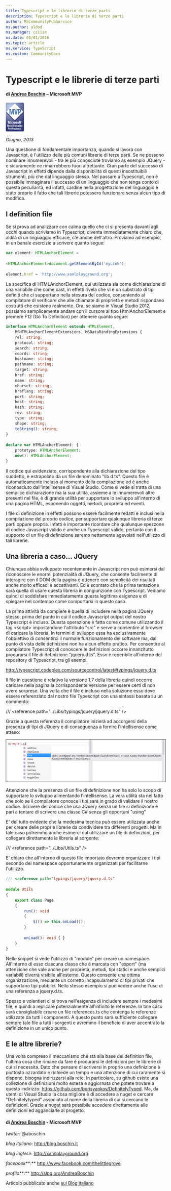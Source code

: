 ```yaml
---
title: Typescript e le librerie di terze parti
description: Typescript e le librerie di terze parti
author: MSCommunityPubService
ms.author: aldod
ms.manager: csiism
ms.date: 08/01/2016
ms.topic: article
ms.service: TypeScript
ms.custom: CommunityDocs
---
```


# Typescript e le librerie di terze parti


#### di [Andrea Boschin](http://mvp.microsoft.com/en-us/mvp/Andrea%20Boschin-4000289) – Microsoft MVP

![](./img/MVPLogo.png)

*Giugno, 2013*

Una questione di fondamentale importanza, quando si lavora con
Javascript, è l'utilizzo delle più comuni librerie di terze parti. Se ne
possono nominare innumerevoli - tra le più conosciute troviamo as
esempio JQuery - e sicuramente ne rimarrebbero fuori altrettante. Gran
parte del successo di Javascript in effetti dipende dalla disponibilità
di questi insostituibili strumenti, più che dal linguaggio stesso. Nel
passare a Typescript, non è possibile immaginare il successo di un
linguaggio che non tenga conto di questa peculiarità, ed infatti,
cardine nella progettazione del linguaggio è stato proprio il fatto che
tali librerie potessero funzionare senza alcun tipo di modifica.

I definition file
-----------------

Se si prova ad analizzare con calma quello che ci si presenta davanti
agli occhi quando scriviamo in Typescript, diventa immediatamente chiaro
che, aldilà di un linguaggio efficace, c'è anche dell'altro. Proviamo ad
esempio, in un banale esercizio a scrivere quanto segue:

```typescript
var element: HTMLAnchorElement =

<HTMLAnchorElement>document.getElementById('myLink');

element.href = 'http://www.xamlplayground.org';
```

La specifica di HTMLAnchorElement, qui utilizzata sia come dichiarazione
di una variabile che come cast, in effetti rivela che vi è un substrato
di tipi definiti che ci supportano nella stesura del codice, consentendo
al compilatore di verificare che alle chiamate di proprietà e metodi
rispondano costrutti che esistono realmente. Ora, se siamo in Visual
Studio 2012, possiamo semplicemente andare con il cursore al tipo
HtmlAnchorElement e premere F12 (Go To Definition) per ottenere quanto
segue:

```typescript
interface HTMLAnchorElement extends HTMLElement,
    MSHTMLAnchorElementExtensions, MSDataBindingExtensions {
    rel: string;
    protocol: string;
    search: string;
    coords: string;
    hostname: string;
    pathname: string;
    target: string;
    href: string;
    name: string;
    charset: string;
    hreflang: string;
    port: string;
    host: string;
    hash: string;
    rev: string;
    type: string;
    shape: string;
    toString(): string;
}

declare var HTMLAnchorElement: {
    prototype: HTMLAnchorElement;
    new(): HTMLAnchorElement;
}
```

Il codice qui evidenziato, corrispondente alla dichiarazione del tipo
suddetto, è estrapolato da un file denominato "lib.d.ts". Questo file è
automaticamente incluso al momento della compilazione ed è anche
riconosciuto dall'intellisense di Visual Studio. Come si vede si tratta
di una semplice dichiarazione ma la sua utilità, assieme a le
innumerevoli altre presenti nel file, è di grande utilità per supportare
lo sviluppo all'interno di una pagina HTML, esponendo oggetti, metodi,
proprietà ed eventi.

I file di definizione in effetti possono essere facilmente redatti e
inclusi nella compilazione del proprio codice, per supportare qualunque
libreria di terze parti oppure propria. Infatti è importante ricordare
che qualunque spezzone di codice Javascript valido è anche un Typescript
valido, pertanto con il supporto di un file di definizione saremo
nettamente agevolati nell'utilizzo di tali librerie.

Una libreria a caso... JQuery
-----------------------------

Chiunque abbia sviluppato recentemente in Javascript non può esimersi
dal riconoscere le enormi potenzialità di JQuery, che consente
facilmente di interagire con il DOM della pagina e ottenere con
semplicità dei risultati anche molto efficaci e accattivanti. Ed è
scontato che la prima tentazione sarà quella di usare questa libreria in
congiunzione con Typescript. Vediamo quindi di soddisfare immediatamente
questa legittima esigenza e di spiegare nel contempo come comportarsi in
questo caso.

La prima attività da compiere è quella di includere nella pagina JQuery
stesso, prima del punto in cui il codice Javascript output del nostro
Typescript è incluso. Questa operazione è fatta come comune utilizzando
il tag &lt;script&gt; impostandone l'attributo "src" e serve a
consentire al browser di caricare la libreria. In termini di sviluppo
essa ha esclusivamente l'obbiettivo di consentirci il normale
funzionamento del software ma, dal punto di vista delle definizioni non
ha alcun effetto pratico. Per consentire al compilatore Typescript di
conoscere le definizioni occorre innanzitutto procurarsi il file di
definizione "jquery.d.ts". Esso è reperibile all'interno del repository
di Typescript, tra gli esempi.

<http://typescript.codeplex.com/sourcecontrol/latest#typings/jquery.d.ts>

Il file in questione è relativo la versione 1.7 della libreria quindi
occorre caricare nella pagina la corrispondente versione per essere
certi di non avere sorprese. Una volta che il file è incluso nella
soluzione esso deve essere referenziato dal nostro file Typescript con
una sintassi basata su un commento:

/// &lt;reference path="../Libs/typings/jquery/jquery.d.ts" /&gt;

Grazie a questa referenza il compilatore inizierà ad accorgersi della
presenza di tipi di JQuery e di conseguenza a fornire l'intellisense
come atteso:

![](./img/Typescript5/image2.png)

Attenzione che la presenza di un file di definizione non ha solo lo
scopo di supportare lo sviluppo alimentando l'intellisense. La vera
utilità sta nel fatto che solo se il compilatore conosce i tipi sarà in
grado di validare il nostro codice. Scrivere del codice che usa JQuery
senza un file si definizione è pari a tentare di scrivere una classe C\#
senza gli opportuni "using"

E' del tutto evidente che la medesima tecnica può essere utilizzata
anche per creare delle proprie librerie da condividere tra differenti
progetti. Ma in tale caso potremmo anche esimerci dal utilizzare un file
di definizioni, per collegare direttamente la libreria al sorgente:

/// &lt;reference path="../Libs/Utils.ts" /&gt;

E' chiaro che all'interno di questo file importato dovremo organizzare i
tipi secondo dei namespace opportunamente organizzati per facilitarne
l'utilizzo.

```typescript
/// <reference path="typings/jquery/jquery.d.ts" 

module Utils
{
    export class Page
    {
        run(): void
        {
            $(() => this.onLoad());
        }

        onLoad(): void { }
    }
}
```

Nello snippet si vede l'utilizzo di "module" per creare un namespace.
All'interno di esso ciascuna classe che è marcata con "export" (ma
attenzione che vale anche per proprietà, metodi, tipi statici e anche
semplici variabili) diverrà visibile all'esterno. Questo consente una
ottima organizzazione, mediante un corretto incapsulamento di tipi
privati che supportano tipi pubblici. Nello stesso esempio si può vedere
anche l'uso di una referenza a jquery.d.ts.

Spesso e volentieri ci si trova nell'esigenza di includere sempre i
medesimi file, e quindi a replicare potenzialmente all'infinito le
referenze. In tale caso sarà consigliabile creare un file references.ts
che contenga le referenze utilizzate da tutti i componenti. A questo
punto sarà sufficiente collegare sempre tale file a tutti i sorgenti e
avremmo il beneficio di aver accentrato la definizione in un unico
punto.

E le altre librerie?
--------------------

Una volta compreso il meccanismo che sta alla base dei definition file,
l'ultima cosa che rimane da fare è procurarsi le definizioni per le
librerie di cui si necessita. Dato che pensare di scriversi in proprio
una definizione è piuttosto azzardato e richiede un tempo e una
attenzione di cui raramente si dispone, bisogna indirizzarsi alla rete.
In particolare, su github esiste una collezione di definizioni molto
estesa e aggiornata che potete trovare a questo indirizzo:
<https://github.com/borisyankov/DefinitelyTyped>. Ma, da utenti di
Visual Studio la cosa migliore è di accedere a nuget e cercare
"Definitelytyped" associato al nome della libreria di cui si cercano le
definizioni. Grazie a nuget sarà possibile accedere direttamente alle
definizioni ed agganciarle al progetto.

#### di [Andrea Boschin](http://mvp.microsoft.com/en-us/mvp/Andrea%20Boschin-4000289) - Microsoft MVP 

*twitter*: @aboschin

*blog italiano*: <http://blog.boschin.it>

*blog inglese*: <http://xamlplayground.org>

*facebook***:** <http://www.facebook.com/thelittlegrove>

*profilo***:** <http://slpg.org/AndreaBoschin>

Articolo pubblicato anche [sul Blog
italiano](http://blog.boschin.it/post/2013/06/07/Typescript-e-le-librerie-di-terze-parti.aspx)




